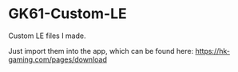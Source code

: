 # GK61-Custom-LE
Custom LE files I made.

Just import them into the app, which can be found here: https://hk-gaming.com/pages/download
